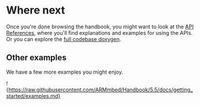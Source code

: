 # Where next

Once you're done browsing the handbook, you might want to look at the [API References](https://docs.mbed.com/docs/mbed-os-api-reference/), where you'll find explanations and examples for using the APIs. Or you can explore the [full codebase doxygen](https://docs.mbed.com/docs/mbed-os-api/en/mbed-os-5.5/api/index.html).

## Other examples

We have a few more examples you might enjoy.

!{https://raw.githubusercontent.com/ARMmbed/Handbook/5.5/docs/getting_started/examples.md}
